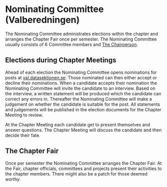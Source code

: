 # Nominating Committee (Valberedningen)

The Nominating Committee administrates elections within the chapter and arranges the Chapter Fair once per semester. The Nominating Committee usually consists of 6 Committee members and [The Chairperson](https://dfunkt.datasektionen.se/position/id/34/).

## Elections during Chapter Meetings

Ahead of each election the Nominating Committee opens nominations for posts at [val.datasektionen.se](https://val.datasektionen.se/). Those nominated can then either accept or decline their nominations. When a candidate accepts their nomination the Nominating Committee will invite the candidate to an interview. Based on the interview, a written statement will be produced which the candidate can correct any errors in. Thereafter the Nominating Committee will make a judgement on whether the candidate is suitable for the post. All statements and judgements will be published in the election documents for the Chapter Meeting to review.

At the Chapter Meeting each candidate get to present themselves and answer questions. The Chapter Meeting will discuss the candidate and then decide their fate.

## The Chapter Fair

Once per semester the Nominating Committee arranges the Chapter Fair. At the Fair, chapter officials, committees and projects present their activities to the chapter members. There might also be a patch for those deemed worthy. 